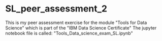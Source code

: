 # SL_peer_assessment_2
This is my peer assessment exercise for the module "Tools for Data Science" which is part of the "IBM Data Science Certificate"
The jupyter notebook file is called: "Tools_Data_science_exam_SL.ipynb"
